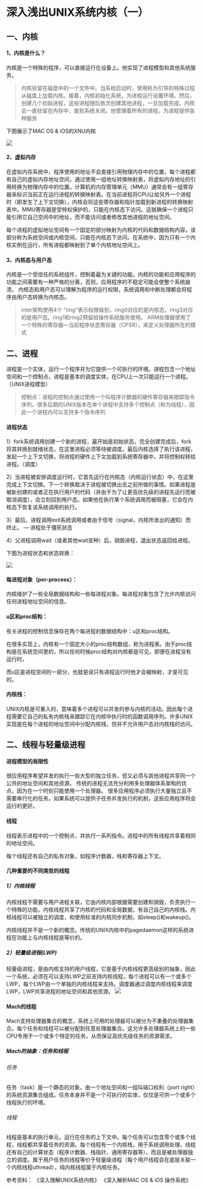 # 深入浅出UNIX系统内核（一）



## 一、内核
#### 1、内核是什么？
内核是一个特殊的程序，可以直接运行在设备上。他实现了进程模型和其他系统服务。

> 内核驻留在磁盘中的一个文件中。当系统启动时，使用称为引导的特殊过程从磁盘上加载内核。接着，内核初始化系统，为进程运行设置环境。然后，创建几个初始进程，这些进程随后依次创建其他进程，一旦加载完成，内核会一直驻留在内存中，直到系统关闭。他管理着所有的进程，为进程提供各种服务

下图展示了MAC OS & iOS的XNU内核

![](https://github.com/Yanyuxxxx/Blogs/blob/master/images/02_Darwin%E6%9E%B6%E6%9E%84.png?raw=true)

#### 2、虚拟内存
在虚拟内存系统中，程序使用的地址不会直接引用物理内存中的位置，每个进程都有自己的虚拟内存地址空间，通过使用一组地址转换映射表，将虚拟内存地址的引用转换为物理内存中的位置。计算机的内存管理单元（MMU）通常会有一组寄存器来标识当前正在运行进程的转换映射表。在当前进程将CPU让给另外一个进程时（即发生了上下文切换），内核会将这些寄存器和指针加载到新进程的转换映射表中。MMU寄存器是受特权保护的，只能在内核态下访问。这就确保一个进程只能引用它自己空间中的地址，而不能访问或者修改其他进程的地址空间。

每个进程的虚拟地址空间有一个固定的部分映射为内核的代码和数据结构内容。该部分称为系统空间或内核空间，只能在内核态下访问。在系统中，因为只有一个内核实例在运行，所有进程都映射到了单个内核地址空间上。

#### 3、内核态与用户态
内核是一个受信任的系统组件，控制着最为关键的功能。内核的功能和应用程序的功能之间需要有一种严格的分离，否则，应用程序的不稳定可能会使整个系统崩溃。
内核态和用户态可以理解为程序的运行权限，系统调用和中断处理都会将程序由用户态转换为内核态。

> inter架构使用4个 “ring”表示权限级别，ring0对应的是内核态，ring3对应的是用户态。ring1和ring2预留给操作系统服务使用。
> ARM处理器使用了一个特殊的寄存器—当前程序状态寄存器（CPSR），来定义处理器所在的模式



## 二、进程

进程是一个实体，运行一个程序并为它提供一个可执行的环境。进程包含一个地址空间和一个控制点，进程是基本的调度实体，在CPU上一次只能运行一个进程。（UNIX进程模型）

> 控制点：进程的控制点通过使用一个叫程序计数器的硬件寄存器来跟踪指令序列。很多后期的UNIX版本在单个进程中支持多个控制点（称为线程），因此一个进程内可以支持多个指令序列

#### 进程状态

1）fork系统调用创建一个新的进程，最开始是初始状态，完全创建完成后，fork将其转换到就绪状态，在这里进程必须等待被调度。最后内核选择了执行该进程，发起一个上下文切换，将进程的硬件上下文加载到系统寄存器中，并将控制权转给进程。（调度）

2）当进程被安排调度运行时，它首先运行在内核态（内核运行状态）中，在这里完成上下文切换。下一个转换取决于进程被切换出去之前所做的事情。如果进程是被新创建的或者正在执行用户的代码（并由于为了让更高优先级的进程先运行而被取消调度），会立刻回到用户态。如果他在执行某个系统调用而被阻塞，它会在内核态下恢复该系统调用的执行。

3）最后，进程调用exit系统调用或者由于信号（signal，内核所发出的通知）而终止。 — 进程处于僵死状态

4）父进程调用wait（或者其他wait变种）后，销毁进程，退出状态返回给进程。

下图为进程状态和状态转换：

![](https://github.com/Yanyuxxxx/Blogs/blob/master/images/02_%E8%BF%9B%E7%A8%8B%E7%8A%B6%E6%80%81%E5%92%8C%E7%8A%B6%E6%80%81%E8%BD%AC%E6%8D%A2.png?raw=true)

#### 每进程对象（per-process）：
内核维护了一些全局数据结构和一些每进程对象。每进程对象包含了允许内核访问任何进程地址空间的信息。
#### u区和proc结构：
有关进程的控制信息保存在两个每进程的数据结构中：u区和proc结构。

在很多实现上，内核有一个固定大小的proc结构数组，称为进程表。由于proc结构是在系统空间里的，所以任何时候proc结构对内核都是可见，即便在进程没有运行时。

而u区是进程空间的一部分，也就是说只有进程运行时他才会被映射，才是可见的。
#### 内核栈：
UNIX内核是可重入的，意味着多个进程可以并发的参与内核的活动。因此每个进程需要它自己的私有内核栈来跟踪它在内核中执行时的函数调用序列。许多UNIX实现是在每个进程的地址空间中分配内核栈，但并不允许用户态对内核栈的访问。



## 二、线程与轻量级进程

#### 进程模型的局限性
很应用程序希望并发的执行一些大型的独立任务，但又必须与其他进程共享同一个公共的地址空间和其他资源。
传统的进程无法充分利用多处理器体系架构的优点，因为在一个时刻只能使用一个处理器。
很多应用程序必须执行大量独立且不需要串行化的任务。如果系统可以提供子任务并发执行的机制，这些应用程序将会运行的更好。

#### 线程
线程表示进程中的一个控制点，并执行一系列指令。进程中的所有线程共享着相同的地址空间。

每个线程还有自己的私有对象，如程序计数器，栈和寄存器上下文。

#### 几种重要的不同类型的线程
##### 1）内核线程
内核线程不需要与用户进程关联，它由内核内部根据需要创建和销毁，负责执行一个特殊的功能。内核线程共享了内核的代码和全局数据，有自己自己的内核栈。内核线程可以被独立的调度，和使用标准的内核同步机制，如sleep()和wakeup()。

内核线程并不是一个新的概念。传统的UNIX内核中的pagedaemon这样的系统进程在功能上与内核线程是等价的。

##### 2）轻量级进程(LWP)
轻量级进程，是由内核支持的用户线程，它是基于内核线程更高级别的抽象，因此一个系统，必须在可以支持LWP之前支持内核线程，每个进程可以有一个或多个LWP，每个LWP由一个单独的内核线程来支持。调度器通过调度内核线程来调度LWP，LWP共享进程的地址空间和其他资源。
![](https://github.com/Yanyuxxxx/Blogs/blob/master/images/02_%E8%BD%BB%E9%87%8F%E7%BA%A7%E8%BF%9B%E7%A8%8B.png?raw=true)

#### Mach的线程
Mach支持处理器集合的概念，系统上可用的处理器可以被分为不重叠的处理器集合。每个任务和线程可以被分配到任意处理器集合。这允许多处理器系统上的一些CPU专用于一个或多个特定的任务，从而保证高优先级任务的资源需求。
##### Mach的抽象：任务和线程
###### 任务
任务（task）是一个静态的对象，由一个地址空间和一组叫端口权利（port right）的系统资源集合组成。任务本身并不是一个可执行的实体，仅仅是可供一个或多个线程执行的环境。
###### 线程
线程是基本的执行单元，运行在任务的上下文中。每个任务可以包含零个或多个线程，线程都共享着任务的资源。每个线程有一个内核栈，用于系统调用处理，线程还有自己的计算状态（程序计数器、栈指针、通用寄存器等），而且是被处理器独立的调度。属于用户任务的线程等价于轻量级进程（每个用户线程会在底层关联一个内核线程uthread），纯内核线程属于内核任务。



参考资料：
《深入理解UNIX系统内核》
《深入解析MAC OS & iOS 操作系统》